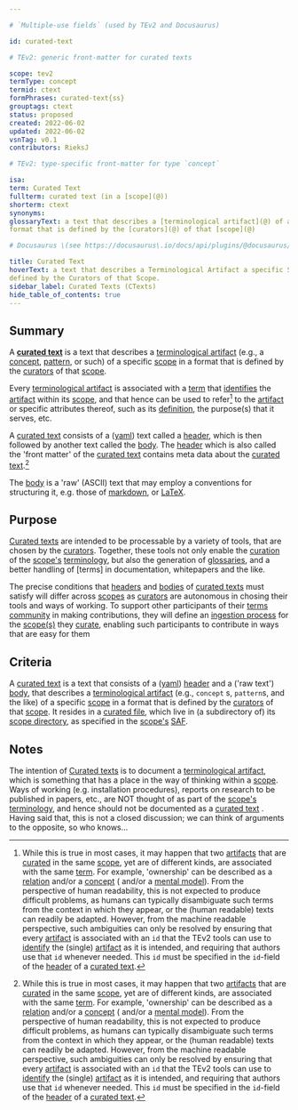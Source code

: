 ```yaml
---

# `Multiple-use fields` (used by TEv2 and Docusaurus)

id: curated-text

# TEv2: generic front-matter for curated texts

scope: tev2
termType: concept
termid: ctext
formPhrases: curated-text{ss}
grouptags: ctext
status: proposed
created: 2022-06-02
updated: 2022-06-02
vsnTag: v0.1
contributors: RieksJ

# TEv2: type-specific front-matter for type `concept`

isa:
term: Curated Text
fullterm: curated text (in a [scope](@))
shorterm: ctext
synonyms:
glossaryText: a text that describes a [terminological artifact](@) of a specific [scope](@) in a
format that is defined by the [curators](@) of that [scope](@)

# Docusaurus \(see https://docusaurus\.io/docs/api/plugins/@docusaurus/plugin-content-docs#markdown-front-matter\):

title: Curated Text
hoverText: a text that describes a Terminological Artifact a specific Scope in a format that is
defined by the Curators of that Scope.
sidebar_label: Curated Texts (CTexts)
hide_table_of_contents: true
---
```


## Summary

A **[curated text](@)** is a text that describes a [terminological artifact](@) (e.g.,
a [concept](@), [pattern](@), or such) of a specific [scope](@) in a format that is defined by
the [curators](@) of that [scope](@).

Every [terminological artifact](@) is associated with a [term](@) that [identifies](@)
the [artifact](terminological-artifact@) within its [scope](@), and that hence can be used to
refer[^1] to the [artifact](terminological-artifact@) or specific attributes thereof, such as
its [definition](@), the purpose(s) that it serves, etc.

[^1]: While this is true in most cases, it may happen that two [artifacts](terminological-artifact@)
that are [curated](@) in the same [scope](@), yet are of different kinds, are associated with the
same [term](@). For example, 'ownership' can be described as a [relation](@) and/or a [concept](@) (
and/or a [mental model](@)). From the perspective of human readability, this is not expected to
produce difficult problems, as humans can typically disambiguate such terms from the context in
which they appear, or the (human readable) texts can readily be adapted. However, from the machine
readable perspective, such ambiguities can only be resolved by ensuring that
every [artifact](terminological-artifact@) is associated with an `id` that the TEv2 tools can use
to [identify](@) the (single) [artifact](terminological-artifact@) as it is intended, and requiring
that authors use that `id` whenever needed. This `id` must be specified in the `id`-field of
the [header](@) of a [curated text](@).

A [curated text](@) consists of a ([yaml](https://yaml.org/spec/1.2.2/)) text called a [header](@),
which is then followed by another text called the [body](@). The [header](@) which is also called
the 'front matter' of the [curated text](@) contains meta data about the [curated text](@).[^1]

[^1]: This 'front matter' may also be used to contain data that *could* have been part of
the [body](@), but for which it is more convenient to make it part of the 'front matter'.

The [body](@) is a 'raw' (ASCII) text that may employ a conventions for structuring it, e.g. those
of [markdown](https://www.markdownguide.org/basic-syntax/),
or [LaTeX](https://www.latex-project.org/help/documentation/usrguide.pdf).

## Purpose

[Curated texts](@) are intended to be processable by a variety of tools, that are chosen by
the [curators](@). Together, these tools not only enable the [curation](@) of
the [scope's](@) [terminology](@), but also the generation of [glossaries](@), and a better handling
of [terms] in documentation, whitepapers and the like.

The precise conditions that [headers](@) and [bodies](@) of [curated texts](@) must satisfy will
differ across [scopes](@) as [curators](@) are autonomous in chosing their tools and ways of
working. To support other participants of their [terms community](@) in making contributions, they
will define an [ingestion process](@) for the [scope(s)](@) they [curate](@), enabling such
participants to contribute in ways that are easy for them

## Criteria

A [curated text](@) is a text that consists of a ([yaml](https://yaml.org/spec/1.2.2/)) [header](@)
and a ('raw text') [body](@), that describes a [terminological artifact](@) (e.g., `concept`
s, `pattern`s, and the like) of a specific [scope](@) in a format that is defined by
the [curators](@) of that [scope](@). It resides in a [curated file](@), which live in (a
subdirectory of) its [scope directory](@), as specified in the [scope's](@) [SAF](@).

## Notes

The intention of [Curated texts](@) is to document a [terminological artifact](@), which is
something that has a place in the way of thinking within a [scope](@). Ways of working (e.g.
installation procedures), reports on research to be published in papers, etc., are NOT thought of as
part of the [scope's](@) [terminology](@), and hence should not be documented as a [curated text](@)
. Having said that, this is not a closed discussion; we can think of arguments to the opposite, so
who knows...